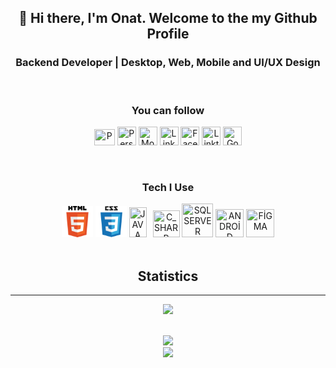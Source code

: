 <div align="center">

## :wave: Hi there, I'm Onat. Welcome to the my Github Profile
### Backend Developer | Desktop, Web, Mobile and UI/UX Design
</div>


<br>


<div align="center">

### You can follow
[<img height="26" width="33" src="https://cdn.discordapp.com/emojis/833150217242804285.png?size=96" title="Personal Twitter" />][twitter]
[<img height="30" width="30" src="https://cdn.discordapp.com/emojis/816305652242055188.png?size=96" title="Personal İnstagram" />][instagram]
[<img height="30" width="30" src="https://cdn.discordapp.com/emojis/816305652242055188.png?size=96" title="Mobil Destek İnstagram" />][instagram2]
[<img height="30" width="30" src="https://cdn.discordapp.com/emojis/922224305033601084.png?size=96" title="Linkedin" />][linkedn]
[<img height="30" width="30" src="https://cdn.discordapp.com/emojis/833074380698288128.png?size=96" title="Facebook" />][facebook]
[<img height="30" width="30" src="https://cdn.discordapp.com/emojis/895117089638060052.png?size=96" title="Linktree" />][linktree]
[<img height="30" width="30" src="https://cdn.discordapp.com/emojis/972590731413843998.png?size=96" title="Google Play Developer Page" />][googleplay]
</div>


<br>


<div align="center">

### Tech I Use
<img src="https://raw.githubusercontent.com/github/explore/80688e429a7d4ef2fca1e82350fe8e3517d3494d/topics/html/html.png" width="50" height="50" title="HTML5">
<img src="https://raw.githubusercontent.com/github/explore/80688e429a7d4ef2fca1e82350fe8e3517d3494d/topics/css/css.png" width="50" height="50" title="CSS3">
<img src="https://i.hizliresim.com/6zptjvo.png" width=28" height="48" style="margin-right:6px" title="JAVA">
<img src="https://i.hizliresim.com/e6xf8pu.png" width="43" height="43" title="C_SHARP">
<img src="https://i.hizliresim.com/nxgzesz.png" width="50" height="54" title="SQL SERVER">
<img src="https://i.hizliresim.com/bghszfl.png" width="45" height="45" title="ANDROİD">
<img src="https://profilinator.rishav.dev/skills-assets/figma-icon.svg" width="45" height="45" title="FİGMA">
</div>


<br>


<div align="center">

## Statistics
<hr>

![](https://komarev.com/ghpvc/?username=OnatSoft&color=blue)

<br>
<img src=https://github-readme-stats.vercel.app/api?username=OnatSoft&show_icons=true&theme=merko&title_color=49FF00&text_color=FFE227&icon_color=F8F8F8&bg_color=516fbc&locale=en&hide_border=true&include_all_commits=true>

<br>
<img src="https://github-readme-stats.vercel.app/api/top-langs/?username=OnatSoft&layout=compact&langs_count=10&theme=merko&locale=en&hide_border=true&bg_color=516fbc&title_color=49ff00&card_width=445&text_color=FFE227">
</div>










[twitter]:https://www.twitter.com/onatsoft
[instagram]:https://www.instagram.com/onat2016
[instagram2]:https://www.instagram.com/appdev_support
[linkedn]:https://www.linkedin.com/in/onatsoft
[facebook]:https://www.facebook.com/onat2016
[linktree]:https://linktr.ee/onatt2645
[googleplay]:https://play.google.com/store/apps/dev?id=8102833443910864978
